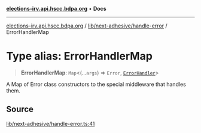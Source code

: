 [**elections-irv.api.hscc.bdpa.org**](../../../../README.md) • **Docs**

***

[elections-irv.api.hscc.bdpa.org](../../../../README.md) / [lib/next-adhesive/handle-error](../README.md) / ErrorHandlerMap

# Type alias: ErrorHandlerMap

> **ErrorHandlerMap**: `Map`\<(...`args`) => `Error`, [`ErrorHandler`](ErrorHandler.md)\>

A Map of Error class constructors to the special middleware that handles
them.

## Source

[lib/next-adhesive/handle-error.ts:41](https://github.com/Xunnamius/elections_irv.api.hscc.bdpa.org/blob/c917ea60595d63d322e4038beb12d08f7d64cdd2/lib/next-adhesive/handle-error.ts#L41)
